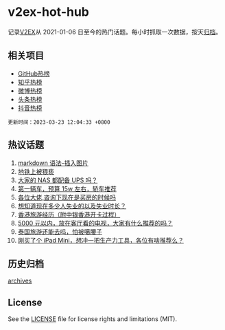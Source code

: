 # v2ex-hot-hub

 记录[V2EX](https://www.v2ex.com/)从 2021-01-06 日至今的热门话题。每小时抓取一次数据，按天[归档](archives)。
 
 ## 相关项目

- [GitHub热榜](https://github.com/it985/github-hot-hub)
- [知乎热榜](https://github.com/it985/zhihu-hot-hub)
- [微博热榜](https://github.com/it985/weibo-hot-hub)
- [头条热榜](https://github.com/it985/toutiao-hot-hub)
- [抖音热榜](https://github.com/it985/douyin-hot-hub)


 `更新时间：2023-03-23 12:04:33 +0800`

## 热议话题

1. [markdown 语法-插入图片](https://www.v2ex.com/t/926148)
1. [地铁上被猥亵](https://www.v2ex.com/t/926377)
1. [大家的 NAS 都配备 UPS 吗？](https://www.v2ex.com/t/926210)
1. [第一辆车，预算 15w 左右，轿车推荐](https://www.v2ex.com/t/926179)
1. [各位大佬,咨询下现在是买房的时候吗](https://www.v2ex.com/t/926397)
1. [想知道现在多少人失业的以及失业时长？](https://www.v2ex.com/t/926412)
1. [香港旅游经历（附中银香港开卡过程）](https://www.v2ex.com/t/926156)
1. [5000 元以内，放在客厅看的电视，大家有什么推荐的吗？](https://www.v2ex.com/t/926143)
1. [泰国旅游还能去吗，怕被噶腰子](https://www.v2ex.com/t/926245)
1. [刚买了个 iPad Mini，想冲一把生产力工具，各位有啥推荐么？](https://www.v2ex.com/t/926190)

## 历史归档

[archives](archives)

## License

See the [LICENSE](LICENSE) file for license rights and limitations (MIT).
